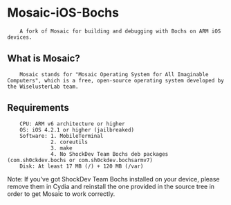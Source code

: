 # Mosaic-iOS-Bochs
		A fork of Mosaic for building and debugging with Bochs on ARM iOS devices.

## What is Mosaic?
		Mosaic stands for "Mosaic Operating System for All Imaginable Computers", which is a free, open-source operating system developed by the WiselusterLab team.

## Requirements
		CPU: ARM v6 architecture or higher
		OS: iOS 4.2.1 or higher (jailbreaked)
		Software: 1. MobileTerminal
		          2. coreutils
		          3. make
		          4. No ShockDev Team Bochs deb packages (com.sh0ckdev.bochs or com.sh0ckdev.bochsarmv7)
		Disk: At least 17 MB (/) + 120 MB (/var)

Note: If you've got ShockDev Team Bochs installed on your device, please remove them in Cydia and reinstall the one provided in the source tree in order to get Mosaic to work correctly.
